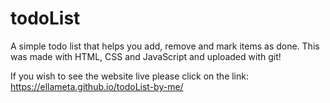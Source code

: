 # todoList
A simple todo list that helps you add, remove and mark items as done. This was made with HTML, CSS and JavaScript and uploaded with git!


If you wish to see the website live please click on the link:
https://ellameta.github.io/todoList-by-me/

